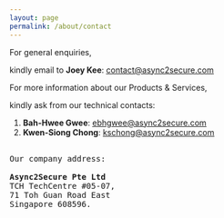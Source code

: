 ```yaml
---
layout: page
permalink: /about/contact
---
```


<div>
    <content>
    </content>
</div>
<div>
    <content>
    </content>
</div>

For general enquiries,

kindly email to <strong class="c1">Joey Kee</strong>: <u>contact@async2secure.com</u>

For more information about our Products & Services,

kindly ask from our technical contacts:

1. <strong class="c1">Bah-Hwee Gwee</strong>: <u>ebhgwee@async2secure.com</u>
2. <strong class="c1">Kwen-Siong Chong</strong>: <u>kschong@async2secure.com</u>

<pre>  
Our company address:

<strong>Async2Secure Pte Ltd</strong>
TCH TechCentre #05-07,
71 Toh Guan Road East
Singapore 608596.
</pre>

